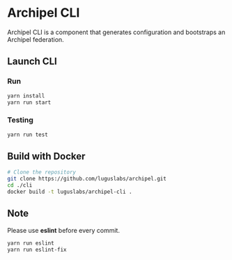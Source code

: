 # Archipel CLI
Archipel CLI is a component that generates configuration and bootstraps an Archipel federation.

## Launch CLI

### Run
```bash
yarn install
yarn run start
```

### Testing
```bash
yarn run test
```

## Build with Docker
```bash
# Clone the repository
git clone https://github.com/luguslabs/archipel.git
cd ./cli
docker build -t luguslabs/archipel-cli .
```

## Note 

Please use **eslint** before every commit.

```bash
yarn run eslint
yarn run eslint-fix
```
